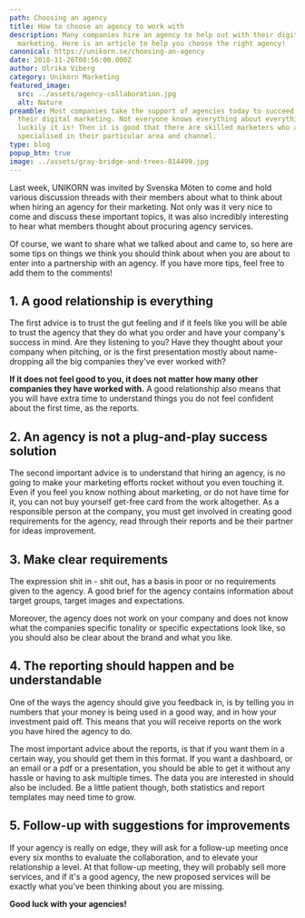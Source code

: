 ```yaml
---
path: Choosing an agency
title: How to choose an agency to work with
description: Many companies hire an agency to help out with their digital
  marketing. Here is an article to help you choose the right agency!
canonical: https://unikorn.se/choosing-an-agency
date: 2018-11-26T08:56:00.000Z
author: Ulrika Viberg
category: Unikorn Marketing
featured_image:
  src: ../assets/agency-collaboration.jpg
  alt: Nature
preamble: Most companies take the support of agencies today to succeed with
  their digital marketing. Not everyone knows everything about everything, and
  luckily it is! Then it is good that there are skilled marketers who are
  specialised in their particular area and channel.
type: blog
popup_btn: true
image: ../assets/gray-bridge-and-trees-814499.jpg
---
```

Last week, UNIKORN was invited by Svenska Möten to come and hold various discussion threads with their members about what to think about when hiring an agency for their marketing. Not only was it very nice to come and discuss these important topics, it was also incredibly interesting to hear what members thought about procuring agency services.

Of course, we want to share what we talked about and came to, so here are some tips on things we think you should think about when you are about to enter into a partnership with an agency. If you have more tips, feel free to add them to the comments!

## 1. A good relationship is everything

The first advice is to trust the gut feeling and if it feels like you will be able to trust the agency that they do what you order and have your company's success in mind. Are they listening to you? Have they thought about your company when pitching, or is the first presentation mostly about name-dropping all the big companies they've ever worked with?

**If it does not feel good to you, it does not matter how many other companies they have worked with.** A good relationship also means that you will have extra time to understand things you do not feel confident about the first time, as the reports.

## 2. An agency is not a plug-and-play success solution

The second important advice is to understand that hiring an agency, is no going to make your marketing efforts rocket without you even touching it. Even if you feel you know nothing about marketing, or do not have time for it, you can not buy yourself get-free card from the work altogether. As a responsible person at the company, you must get involved in creating good requirements for the agency, read through their reports and be their partner for ideas improvement.

## 3. Make clear requirements

The expression shit in - shit out, has a basis in poor or no requirements given to the agency. A good brief for the agency contains information about target groups, target images and expectations. 

Moreover, the agency does not work on your company and does not know what the companies specific tonality or specific expectations look like, so you should also be clear about the brand and what you like.

## 4. The reporting should happen and be understandable

One of the ways the agency should give you feedback in, is by telling you in numbers that your money is being used in a good way, and in how your investment paid off. This means that you will receive reports on the work you have hired the agency to do. 

The most important advice about the reports, is that if you want them in a certain way, you should get them in this format. If you want a dashboard, or an email or a pdf or a presentation, you should be able to get it without any hassle or having to ask multiple times. The data you are interested in should also be included. Be a little patient though, both statistics and report templates may need time to grow.

## 5. Follow-up with suggestions for improvements

If your agency is really on edge, they will ask for a follow-up meeting once every six months to evaluate the collaboration, and to elevate your relationship a level. At that follow-up meeting, they will probably sell more services, and if it's a good agency, the new proposed services will be exactly what you've been thinking about you are missing.

**Good luck with your agencies!**